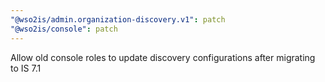 ```yaml
---
"@wso2is/admin.organization-discovery.v1": patch
"@wso2is/console": patch
---
```


Allow old console roles to update discovery configurations after migrating to IS 7.1
